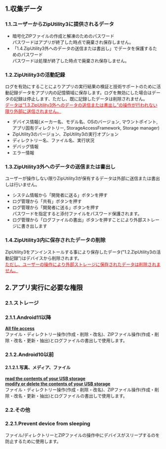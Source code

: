 ## 1.収集データ  
### 1.1.ユーザーからZipUtility3に提供されるデータ  

- 暗号化ZIPファイルの作成と解凍のためのパスワード  
パスワードはアプリが終了した時点で廃棄され保存しません。  
- 「1.4.ZipUtility3外へのデータの送信または書出し」でデータを保護するためのパスワード  
パスワードは処理が終了した時点で廃棄され保存しません。  

### 1.2.ZipUtility3の活動記録  

ログを有効にすることによりアプリの実行結果の検証と技術サポートのために活動記録データをアプリ内の記憶領域に保存します。ログを無効にした場合はデータの記録は停止します、ただし、既に記録したデータは削除されません。  
<span style="color: red;"><u>データは”1.3.ZipUtility3外へのデータの送信または書出し”の操作が行われない限り外部に送信されません。</u></span>  

- デバイス情報(メーカー名、モデル名、OSのバージョン, マウントポイント, アプリ固有ディレクトリー, StorageAccessFramework, Storage manager)  
- ZipUtility3のバージョン、ZipUtility3の実行オプション  
- ディレクトリー名、ファイル名、実行状況  
- デバッグ情報  
- エラー情報  

### 1.3.ZipUtility3外へのデータの送信または書出し  

ユーザーが操作しない限りZipUtility3が保有するデータは外部に送信または書出しは行いません。  

- システム情報から「開発者に送る」ボタンを押す  
- ログ管理から「共有」ボタンを押す  
- ログ管理から「開発者に送る」ボタンを押す  
パスワードを指定すると添付ファイルをパスワード保護されます。  
- ログ管理から「ログファイルの書出」ボタンを押すことにより外部ストレージに書き出します  

### 1.4.ZipUtility3内に保存されたデータの削除  

ZipUtility3をアンインストールする事により保存したデータ("1.2.ZipUtility3の活動記録")はデバイスから削除されます。  
<span style="color: red; "><u>ただし、ユーザーの操作により外部ストレージに保存されたデータは削除されません。</u></span>  

## 2.アプリ実行に必要な権限  

### 2.1.ストレージ  

### 2.1.1.Android11以降  
**<u>All file access</u>**  
ファイル・ディレクトリー操作(作成・削除・改名)、ZIPファイル操作(作成・削除・改名・更新・抽出)とログファイルの書出しで使用します。  

### 2.1.2.Android10以前  

#### 2.1.2.1.写真、メディア、ファイル  
**<u>read the contents of your USB storage</u>**  
**<u>modify or delete the contents of your USB storage</u>**  
ファイル・ディレクトリー操作(作成・削除・改名)、ZIPファイル操作(作成・削除・改名・更新・抽出)とログファイルの書出しで使用します。  

### 2.2.その他  

### 2.2.1.Prevent device from sleeping  
ファイル/ディレクトリーとZIPファイルの操作中にデバイスがスリープするのを防止するために使用します。  
